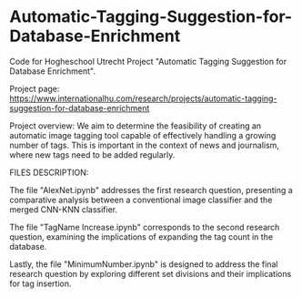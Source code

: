 # Automatic-Tagging-Suggestion-for-Database-Enrichment

Code for Hogheschool Utrecht Project "Automatic Tagging Suggestion for Database Enrichment".

Project page: https://www.internationalhu.com/research/projects/automatic-tagging-suggestion-for-database-enrichment

Project overview:
  We aim to determine the feasibility of creating an automatic image tagging tool capable of effectively handling a growing number of tags. This is important in the context of news and journalism, where
  new tags need to be added regularly.

FILES DESCRIPTION:

The file "AlexNet.ipynb" addresses the first research question, presenting a comparative analysis between a conventional image classifier and the merged CNN-KNN classifier.

The file "TagName Increase.ipynb" corresponds to the second research question, examining the implications of expanding the tag count in the database.

Lastly, the file "MinimumNumber.ipynb" is designed to address the final research question by exploring different set divisions and their implications for tag insertion.
